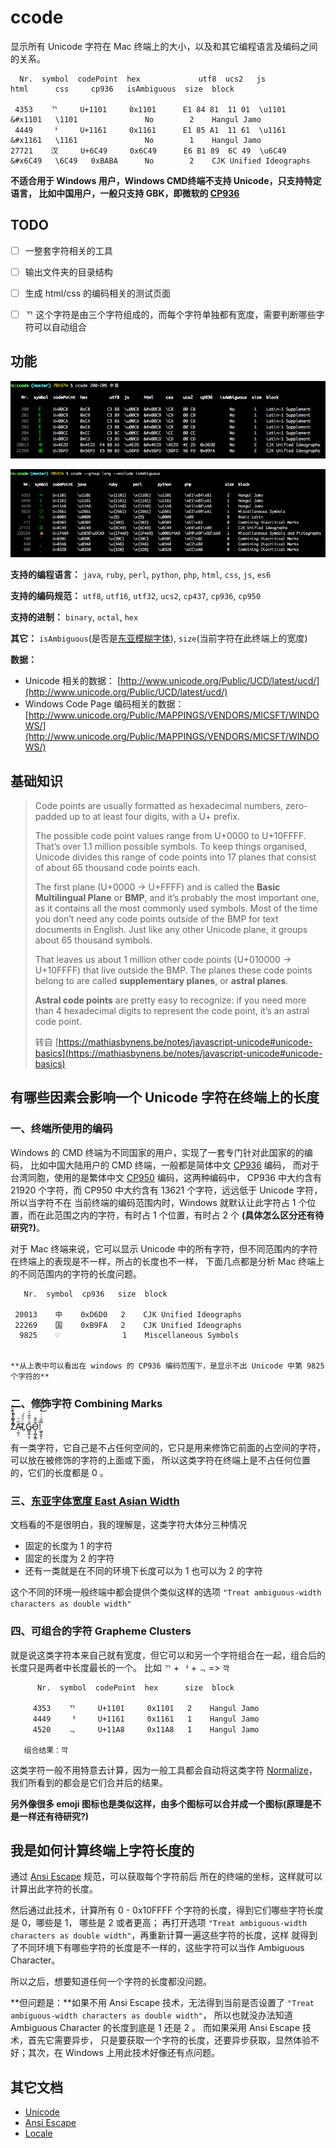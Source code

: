 # ccode

显示所有 Unicode 字符在 Mac 终端上的大小，以及和其它编程语言及编码之间的关系。


```
  Nr.  symbol  codePoint  hex             utf8  ucs2   js            html      css     cp936   isAmbiguous  size  block

 4353    ᄁ     U+1101     0x1101      E1 84 81  11 01  \u1101        &#x1101   \1101               No        2    Hangul Jamo
 4449    ᅡ     U+1161     0x1161      E1 85 A1  11 61  \u1161        &#x1161   \1161               No        1    Hangul Jamo
27721    汉     U+6C49     0x6C49      E6 B1 89  6C 49  \u6C49        &#x6C49   \6C49   0xBABA      No        2    CJK Unified Ideographs

```

**不适合用于 Windows 用户，Windows CMD终端不支持 Unicode，只支持特定语言，
比如中国用户，一般只支持 GBK，即微软的 [CP936](http://www.unicode.org/Public/MAPPINGS/VENDORS/MICSFT/WINDOWS/CP936.TXT)**


## TODO

* [ ] 一整套字符相关的工具
* [ ] 输出文件夹的目录结构
* [ ] 生成 html/css 的编码相关的测试页面
* [ ] ᄁ 这个字符是由三个字符组成的，而每个字符单独都有宽度，需要判断哪些字符可以自动组合


## 功能

![chars](./res/imgs/2.min.png)

![langs](./res/imgs/1.min.png)

**支持的编程语言：** `java`, `ruby`, `perl`, `python`, `php`, `html`, `css`, `js`, `es6`

**支持的编码规范：** `utf8`, `utf16`, `utf32`, `ucs2`, `cp437`, `cp936`, `cp950`

**支持的进制：** `binary`, `octal`, `hex`

**其它：** `isAmbiguous`(是否是[东亚模糊字体](http://unicode.org/reports/tr11/)), `size`(当前字符在此终端上的宽度)



**数据：**

* Unicode 相关的数据： [http://www.unicode.org/Public/UCD/latest/ucd/](http://www.unicode.org/Public/UCD/latest/ucd/)
* Windows Code Page 编码相关的数据：[http://www.unicode.org/Public/MAPPINGS/VENDORS/MICSFT/WINDOWS/](http://www.unicode.org/Public/MAPPINGS/VENDORS/MICSFT/WINDOWS/)


## 基础知识

> Code points are usually formatted as hexadecimal numbers, 
> zero-padded up to at least four digits, with a U+ prefix.
>
> The possible code point values range from U+0000 to U+10FFFF. That’s over 1.1 million possible symbols. 
> To keep things organised, Unicode divides this range of code points into 17 planes that consist of 
> about 65 thousand code points each.
> 
>
> The first plane (U+0000 → U+FFFF) and is called the **Basic Multilingual Plane** or **BMP**, 
> and it’s probably the most important one, as it contains all the most commonly used symbols. 
> Most of the time you don’t need any code points outside of the BMP for text documents in English. 
> Just like any other Unicode plane, it groups about 65 thousand symbols.
> 
> That leaves us about 1 million other code points (U+010000 → U+10FFFF) that live outside the BMP. 
> The planes these code points belong to are called **supplementary planes**, or **astral planes**.
> 
> **Astral code points** are pretty easy to recognize: if you need more than 4 hexadecimal 
> digits to represent the code point, it’s an astral code point.
>
> 转自 [https://mathiasbynens.be/notes/javascript-unicode#unicode-basics](https://mathiasbynens.be/notes/javascript-unicode#unicode-basics)
>

## 有哪些因素会影响一个 Unicode 字符在终端上的长度

### 一、终端所使用的编码

Windows 的 CMD 终端为不同国家的用户，实现了一套专门针对此国家的的编码，
比如中国大陆用户的 CMD 终端，一般都是简体中文 [CP936](https://en.wikipedia.org/wiki/Code_page_936) 编码，
而对于台湾同胞，使用的是繁体中文 [CP950](https://en.wikipedia.org/wiki/Code_page_950) 编码，这两种编码中，
CP936 中大约含有 21920 个字符，而 CP950 中大约含有 13621 个字符，远远低于 Unicode 字符，所以当字符不在
当前终端的编码范围内时，Windows 就默认让此字符占 1 个位置，而在此范围之内的字符，有时占 1 个位置，有时占 2 个
**(具体怎么区分还有待研究?)**。

对于 Mac 终端来说，它可以显示 Unicode 中的所有字符，但不同范围内的字符在终端上的表现是不一样，所占的长度也不一样，
下面几点都是分析 Mac 终端上的不同范围内的字符的长度问题。


```
   Nr.  symbol  cp936   size  block

 20013    中    0xD6D0   2    CJK Unified Ideographs
 22269    国    0xB9FA   2    CJK Unified Ideographs
  9825    ♡              1    Miscellaneous Symbols

  
**从上表中可以看出在 windows 的 CP936 编码范围下，是显示不出 Unicode 中第 9825 个字符的**
```

### 二、修饰字符 Combining Marks

Z͑ͫ̓ͪ̂ͫ̽͏̴̙̤̞͉͚̯̞̠͍A̴̵̜̰͔ͫ͗͢L̠ͨͧͩ͘G̴̻͈͍͔̹̑͗̎̅͛́Ǫ̵̹̻̝̳͂̌̌͘!͖̬̰̙̗̿̋ͥͥ̂ͣ̐́́͜͞


有一类字符，它自己是不占任何空间的，它只是用来修饰它前面的占空间的字符，可以放在被修饰的字符的上面或下面，
所以这类字符在终端上是不占任何位置的，它们的长度都是 0 。


### 三、[东亚字体宽度 East Asian Width](http://unicode.org/reports/tr11/)

文档看的不是很明白，我的理解是，这类字符大体分三种情况

- 固定的长度为 1 的字符
- 固定的长度为 2 的字符
- 还有一类就是在不同的环境下长度可以为 1 也可以为 2 的字符

这个不同的环境一般终端中都会提供个类似这样的选项 `"Treat ambiguous-width characters as double width"`

### 四、可组合的字符 Grapheme Clusters

就是说这类字符本来自己就有宽度，但它可以和另一个字符组合在一起，组合后的长度只是两者中长度最长的一个。
比如 `ᄁ` + `ᅡ` + `ᆨ` => `깍`

```
      Nr.  symbol  codePoint  hex      size  block

     4353    ᄁ     U+1101     0x1101   2    Hangul Jamo
     4449    ᅡ     U+1161     0x1161   1    Hangul Jamo
     4520    ᆨ     U+11A8     0x11A8   1    Hangul Jamo

   组合结果：깍
```

这类字符一般不用特意去计算，因为一般工具都会自动将这类字符 [Normalize](http://unicode.org/reports/tr15/)，
我们所看到的都会是它们合并后的结果。

**另外像很多 emoji 图标也是类似这样，由多个图标可以合并成一个图标(原理是不是一样还有待研究?)**



## 我是如何计算终端上字符长度的

通过 [Ansi Escape](https://en.wikipedia.org/wiki/ANSI_escape_code) 规范，可以获取每个字符前后
所在的终端的坐标，这样就可以计算出此字符的长度。

然后通过此技术，计算所有 0 - 0x10FFFF 个字符的长度，得到它们哪些字符长度是 0，哪些是 1， 哪些是 2 或者更高；
再打开选项 `"Treat ambiguous-width characters as double width"`，再重新计算一遍这些字符的长度，这样
就得到了不同环境下有哪些字符的长度是不一样的，这些字符可以当作 Ambiguous Character。

所以之后，想要知道任何一个字符的长度都没问题。

**但问题是：**如果不用 Ansi Escape 技术，无法得到当前是否设置了 `"Treat ambiguous-width characters as double width"`，
所以也就没办法知道 Ambiguous Character 的长度到底是 1 还是 2 。 而如果采用 Ansi Escape 技术，首先它需要异步，
只是要获取一个字符的长度，还要异步获取，显然体验不好；其次，在 Windows 上用此技术好像还有点问题。


## 其它文档

* [Unicode](./docs/UNICODE.md)
* [Ansi Escape](./docs/ANSI_ESCAPE.md)
* [Locale](./docs/LOCALE.md)

